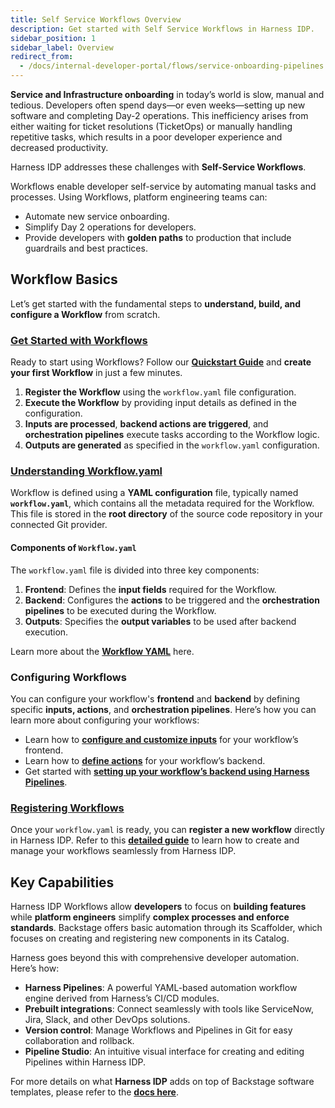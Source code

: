 ```yaml
---
title: Self Service Workflows Overview
description: Get started with Self Service Workflows in Harness IDP. 
sidebar_position: 1
sidebar_label: Overview
redirect_from:
  - /docs/internal-developer-portal/flows/service-onboarding-pipelines
---
```


**Service and Infrastructure onboarding** in today’s world is slow, manual and tedious. Developers often spend days—or even weeks—setting up new software and completing Day-2 operations. This inefficiency arises from either waiting for ticket resolutions (TicketOps) or manually handling repetitive tasks, which results in a poor developer experience and decreased productivity.

Harness IDP addresses these challenges with **Self-Service Workflows**.

Workflows enable developer self-service by automating manual tasks and processes. Using Workflows, platform engineering teams can:
- Automate new service onboarding.
- Simplify Day 2 operations for developers.
- Provide developers with **golden paths** to production that include guardrails and best practices.

## Workflow Basics 
Let’s get started with the fundamental steps to **understand, build, and configure a Workflow** from scratch.  

### [Get Started with Workflows](/docs/internal-developer-portal/get-started/workflow-quickstart.md)
Ready to start using Workflows? Follow our [**Quickstart Guide**](/docs/internal-developer-portal/get-started/workflow-quickstart.md) and **create your first Workflow** in just a few minutes.

1. **Register the Workflow** using the `workflow.yaml` file configuration.  
2. **Execute the Workflow** by providing input details as defined in the configuration.  
3. **Inputs are processed**, **backend actions are triggered**, and **orchestration pipelines** execute tasks according to the Workflow logic.  
4. **Outputs are generated** as specified in the `workflow.yaml` configuration.  

### [Understanding Workflow.yaml](/docs/internal-developer-portal/flows/worflowyaml.md) 
Workflow is defined using a **YAML configuration** file, typically named **`workflow.yaml`**, which contains all the metadata required for the Workflow. This file is stored in the **root directory** of the source code repository in your connected Git provider.

#### **Components of `Workflow.yaml`**
The `workflow.yaml` file is divided into three key components:

1. **Frontend**: Defines the **input fields** required for the Workflow.  
2. **Backend**: Configures the **actions** to be triggered and the **orchestration pipelines** to be executed during the Workflow.  
3. **Outputs**: Specifies the **output variables** to be used after backend execution.  

Learn more about the [**Workflow YAML**](/docs/internal-developer-portal/flows/worflowyaml.md) here. 

### Configuring Workflows

You can configure your workflow's **frontend** and **backend** by defining specific **inputs, actions**, and **orchestration pipelines**. Here’s how you can learn more about configuring your workflows:  

- Learn how to [**configure and customize inputs**](docs/internal-developer-portal/flows/flows-input.md) for your workflow’s frontend.  
- Learn how to [**define actions**](docs/internal-developer-portal/flows/custom-actions.md) for your workflow’s backend.  
- Get started with [**setting up your workflow’s backend using Harness Pipelines**](docs/internal-developer-portal/flows/harness-pipeline.md).  


### [Registering Workflows](/docs/internal-developer-portal/flows/manage-workflows.md)
Once your `workflow.yaml` is ready, you can **register a new workflow** directly in Harness IDP. Refer to this [**detailed guide**](/docs/internal-developer-portal/flows/manage-workflows.md) to learn how to create and manage your workflows seamlessly from Harness IDP.


## Key Capabilities
Harness IDP Workflows allow **developers** to focus on **building features** while **platform engineers** simplify **complex processes and enforce standards**. Backstage offers basic automation through its Scaffolder, which focuses on creating and registering new components in its Catalog. 

Harness goes beyond this with comprehensive developer automation. Here’s how:
- **Harness Pipelines**: A powerful YAML-based automation workflow engine derived from Harness’s CI/CD modules.
- **Prebuilt integrations**: Connect seamlessly with tools like ServiceNow, Jira, Slack, and other DevOps solutions.
- **Version control**: Manage Workflows and Pipelines in Git for easy collaboration and rollback.
- **Pipeline Studio**: An intuitive visual interface for creating and editing Pipelines within Harness IDP.

For more details on what **Harness IDP** adds on top of Backstage software templates, please refer to the **[docs here](/docs/internal-developer-portal/harness-vs-backstage.md)**. 

